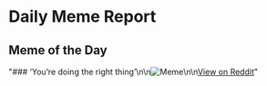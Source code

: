 # Daily Meme Report

## Meme of the Day
"### ‘You’re doing the right thing’\n\n![Meme](https://i.redd.it/lyj8btmakmhe1.gif)\n\n[View on Reddit](https://redd.it/1ijk1gc)"
